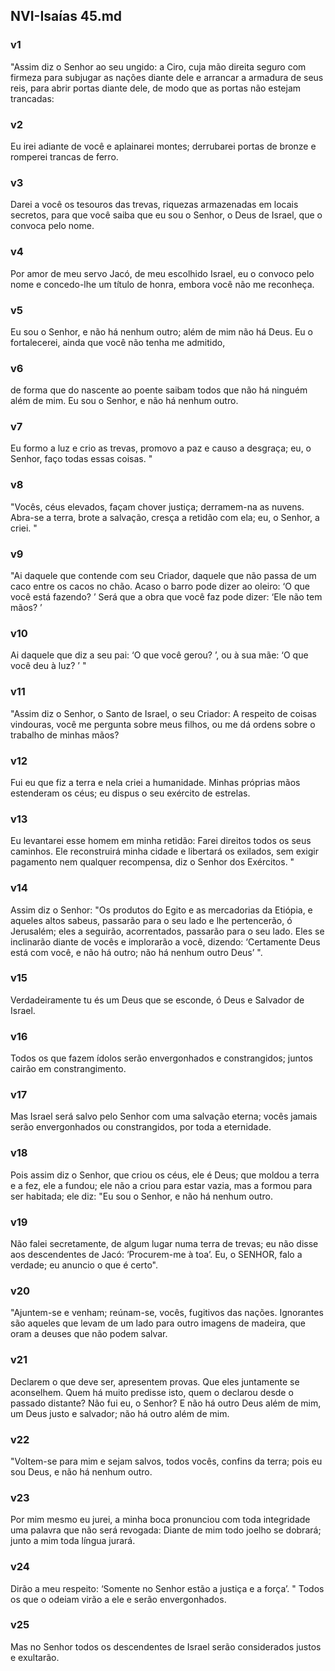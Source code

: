 ## NVI-Isaías 45.md
### v1
 "Assim diz o Senhor ao seu ungido: a Ciro, cuja mão direita seguro com firmeza para subjugar as nações diante dele e arrancar a armadura de seus reis, para abrir portas diante dele, de modo que as portas não estejam trancadas:
### v2
 Eu irei adiante de você e aplainarei montes; derrubarei portas de bronze e romperei trancas de ferro.
### v3
 Darei a você os tesouros das trevas, riquezas armazenadas em locais secretos, para que você saiba que eu sou o Senhor, o Deus de Israel, que o convoca pelo nome.
### v4
 Por amor de meu servo Jacó, de meu escolhido Israel, eu o convoco pelo nome e concedo-lhe um título de honra, embora você não me reconheça.
### v5
 Eu sou o Senhor, e não há nenhum outro; além de mim não há Deus. Eu o fortalecerei, ainda que você não tenha me admitido,
### v6
 de forma que do nascente ao poente saibam todos que não há ninguém além de mim. Eu sou o Senhor, e não há nenhum outro.
### v7
 Eu formo a luz e crio as trevas, promovo a paz e causo a desgraça; eu, o Senhor, faço todas essas coisas. "
### v8
 "Vocês, céus elevados, façam chover justiça; derramem-na as nuvens. Abra-se a terra, brote a salvação, cresça a retidão com ela; eu, o Senhor, a criei. "
### v9
 "Ai daquele que contende com seu Criador, daquele que não passa de um caco entre os cacos no chão. Acaso o barro pode dizer ao oleiro: ‘O que você está fazendo? ’ Será que a obra que você faz pode dizer: ‘Ele não tem mãos? ’
### v10
 Ai daquele que diz a seu pai: ‘O que você gerou? ’, ou à sua mãe: ‘O que você deu à luz? ’ "
### v11
 "Assim diz o Senhor, o Santo de Israel, o seu Criador: A respeito de coisas vindouras, você me pergunta sobre meus filhos, ou me dá ordens sobre o trabalho de minhas mãos?
### v12
 Fui eu que fiz a terra e nela criei a humanidade. Minhas próprias mãos estenderam os céus; eu dispus o seu exército de estrelas.
### v13
 Eu levantarei esse homem em minha retidão: Farei direitos todos os seus caminhos. Ele reconstruirá minha cidade e libertará os exilados, sem exigir pagamento nem qualquer recompensa, diz o Senhor dos Exércitos. "
### v14
 Assim diz o Senhor: "Os produtos do Egito e as mercadorias da Etiópia, e aqueles altos sabeus, passarão para o seu lado e lhe pertencerão, ó Jerusalém; eles a seguirão, acorrentados, passarão para o seu lado. Eles se inclinarão diante de vocês e implorarão a você, dizendo: ‘Certamente Deus está com você, e não há outro; não há nenhum outro Deus’ ".
### v15
 Verdadeiramente tu és um Deus que se esconde, ó Deus e Salvador de Israel.
### v16
 Todos os que fazem ídolos serão envergonhados e constrangidos; juntos cairão em constrangimento.
### v17
 Mas Israel será salvo pelo Senhor com uma salvação eterna; vocês jamais serão envergonhados ou constrangidos, por toda a eternidade.
### v18
 Pois assim diz o Senhor, que criou os céus, ele é Deus; que moldou a terra e a fez, ele a fundou; ele não a criou para estar vazia, mas a formou para ser habitada; ele diz: "Eu sou o Senhor, e não há nenhum outro.
### v19
 Não falei secretamente, de algum lugar numa terra de trevas; eu não disse aos descendentes de Jacó: ‘Procurem-me à toa’. Eu, o SENHOR, falo a verdade; eu anuncio o que é certo".
### v20
 "Ajuntem-se e venham; reúnam-se, vocês, fugitivos das nações. Ignorantes são aqueles que levam de um lado para outro imagens de madeira, que oram a deuses que não podem salvar.
### v21
 Declarem o que deve ser, apresentem provas. Que eles juntamente se aconselhem. Quem há muito predisse isto, quem o declarou desde o passado distante? Não fui eu, o Senhor? E não há outro Deus além de mim, um Deus justo e salvador; não há outro além de mim.
### v22
 "Voltem-se para mim e sejam salvos, todos vocês, confins da terra; pois eu sou Deus, e não há nenhum outro.
### v23
 Por mim mesmo eu jurei, a minha boca pronunciou com toda integridade uma palavra que não será revogada: Diante de mim todo joelho se dobrará; junto a mim toda língua jurará.
### v24
 Dirão a meu respeito: ‘Somente no Senhor estão a justiça e a força’. " Todos os que o odeiam virão a ele e serão envergonhados.
### v25
 Mas no Senhor todos os descendentes de Israel serão considerados justos e exultarão.

